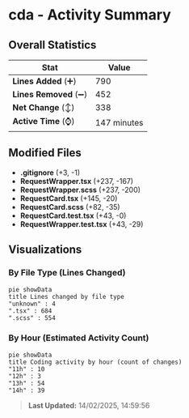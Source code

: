 # cda - Activity Summary 

## Overall Statistics

| Stat                   | Value                                                             |
| ---------------------- | ----------------------------------------------------------------- |
| **Lines Added** (➕)   | 790                                          |
| **Lines Removed** (➖) | 452                                        |
| **Net Change** (↕)    | 338                |
| **Active Time** (⌚)   | 147 minutes |


## Modified Files
- **.gitignore** (+3, -1)
- **RequestWrapper.tsx** (+237, -167)
- **RequestWrapper.scss** (+237, -200)
- **RequestCard.tsx** (+145, -20)
- **RequestCard.scss** (+82, -35)
- **RequestCard.test.tsx** (+43, -0)
- **RequestWrapper.test.tsx** (+43, -29)

## Visualizations

### By File Type (Lines Changed)

```mermaid
pie showData
title Lines changed by file type
"unknown" : 4
".tsx" : 684
".scss" : 554
```

### By Hour (Estimated Activity Count)

```mermaid
pie showData
title Coding activity by hour (count of changes)
"11h" : 10
"12h" : 3
"13h" : 54
"14h" : 39
```


> **Last Updated:** 14/02/2025, 14:59:56
